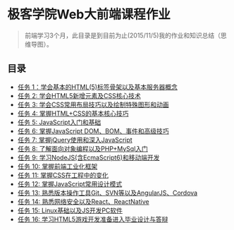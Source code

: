 <html lang="en">

<head>
    <meta charset="utf-8">
</head>
    <body>
        <h1>极客学院Web大前端课程作业</h1>
        <blockquote>
            <p>前端学习3个月，此目录是到目前为止(2015/11/5)我的作业和知识总结（思维导图）。</p>
        </blockquote>
        <h2>目录</h2>
        <ul>
            <li><a href="#">任务 1：学会基本的HTML(5)标签骨架以及基本服务器概念</a></li>
            <li><a href="#">任务 2: 学会HTML5新增元素及CSS核心技术</a></li>
            <li><a href="#">任务 3: 学会CSS常用布局技巧以及绘制特殊图形和动画</a></li>
            <li><a href="#">任务 4: 掌握HTML+CSS的基本核心技巧</a></li>
            <li><a href="#">任务 5: JavaScript入门和基础</a></li>
            <li><a href="#">任务 6: 掌握JavaScript DOM、BOM、事件和高级技巧</a></li>
            <li><a href="#">任务 7: 掌握jQuery使用和深入JavaScript</a></li>
            <li><a href="#">任务 8: 了解面向对象编程以及PHP+MySql入门</a></li>
            <li><a href="#">任务 9: 学习NodeJS(含EcmaScript6)和移动端开发</a></li>
            <li><a href="#">任务 10: 掌握前端工业化框架</a></li>
            <li><a href="#">任务 11: 掌握CSS在工程中的变化</a></li>
            <li><a href="#">任务 12: 掌握JavaScript常用设计模式</a></li>
            <li><a href="#">任务 13: 熟悉版本操作工具Git、SVN等以及AngularJS、Cordova</a></li>
            <li><a href="#">任务 14: 熟悉网络安全以及React、ReactNative</a></li>
            <li><a href="#">任务 15: Linux基础以及JS开发PC软件</a></li>
            <li><a href="#">任务 16: 学习HTML5游戏开发准备进入毕业设计与答辩</a></li>
        </ul>
    </body>

</html>
